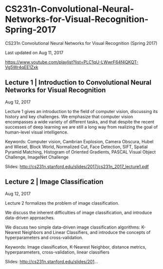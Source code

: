 # CS231n-Convolutional-Neural-Networks-for-Visual-Recognition-Spring-2017
CS231n Convolutional Neural Networks for Visual Recognition (Spring 2017)

Last updated on Aug 11, 2017

https://www.youtube.com/playlist?list=PLC1qU-LWwrF64f4QKQT-Vg5Wr4qEE1Zxk


## Lecture 1 | Introduction to Convolutional Neural Networks for Visual Recognition

Aug 12, 2017


Lecture 1 gives an introduction to the field of computer vision, discussing its history and key challenges. We emphasize that computer vision encompasses a wide variety of different tasks, and that despite the recent successes of deep learning we are still a long way from realizing the goal of human-level visual intelligence.

Keywords: Computer vision, Cambrian Explosion, Camera Obscura, Hubel and Wiesel, Block World, Normalized Cut, Face Detection, SIFT, Spatial Pyramid Matching, Histogram of Oriented Gradients, PASCAL Visual Object Challenge, ImageNet Challenge

Slides: http://cs231n.stanford.edu/slides/2017/cs231n_2017_lecture1.pdf

## Lecture 2 | Image Classification

Aug 12, 2017

Lecture 2 formalizes the problem of image classification. 

We discuss the inherent difficulties of image classification, and introduce data-driven approaches. 

We discuss two simple data-driven image classification algorithms: K-Nearest Neighbors and Linear Classifiers, and introduce the concepts of hyperparameters and cross-validation.

Keywords: Image classification, K-Nearest Neighbor, distance metrics, hyperparameters, cross-validation, linear classifiers

Slides:
http://cs231n.stanford.edu/slides/201...

